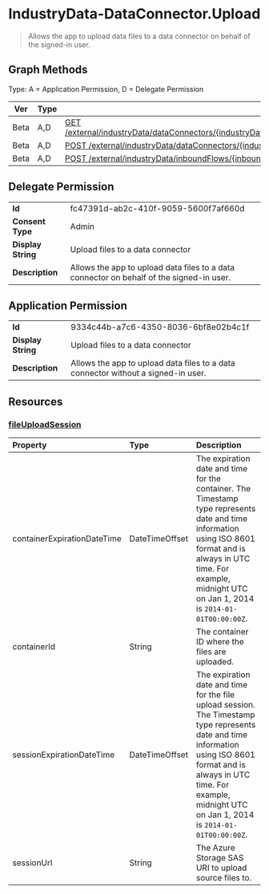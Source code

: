 # IndustryData-DataConnector.Upload

> Allows the app to upload data files to a data connector on behalf of the signed-in user.
## Graph Methods

Type: A = Application Permission, D = Delegate Permission

|Ver|Type|Method|
|-------|----|------|
|Beta|A,D|[GET /external/industryData/dataConnectors/{industryDataConnectorId}/microsoft.graph.industryData.azureDataLakeConnector/getUploadSession](https://docs.microsoft.com/graph/api/industrydata-azuredatalakeconnector-getuploadsession?view=graph-rest-beta&tabs=http)|
|Beta|A,D|[POST /external/industryData/dataConnectors/{industryDataConnectorId}/validate](https://docs.microsoft.com/graph/api/industrydata-industrydataconnector-validate?view=graph-rest-beta&tabs=http)|
|Beta|A,D|[POST /external/industryData/inboundFlows/{inboundFlowId}/dataConnector/validate](https://docs.microsoft.com/graph/api/industrydata-industrydataconnector-validate?view=graph-rest-beta&tabs=http)|
## Delegate Permission
|||
|-|-|
|**Id**|fc47391d-ab2c-410f-9059-5600f7af660d|
|**Consent Type**|Admin|
|**Display String**|Upload files to a data connector|
|**Description**|Allows the app to upload data files to a data connector on behalf of the signed-in user.|
## Application Permission
|||
|-|-|
|**Id**|9334c44b-a7c6-4350-8036-6bf8e02b4c1f|
|**Display String**|Upload files to a data connector|
|**Description**|Allows the app to upload data files to a data connector without a signed-in user.|
## Resources
### [fileUploadSession ](https://docs.microsoft.com/graph/api/resources/industrydata-fileuploadsession?view=graph-rest-1.0&tabs=http)
| Property                    | Type           | Description                                               |
| :-------------------------- | :------------- | :-------------------------------------------------------- |
| containerExpirationDateTime | DateTimeOffset | The expiration date and time for the container. The Timestamp type represents date and time information using ISO 8601 format and is always in UTC time. For example, midnight UTC on Jan 1, 2014 is `2014-01-01T00:00:00Z`.          |
| containerId                 | String         | The container ID where the files are uploaded.            |
| sessionExpirationDateTime   | DateTimeOffset | The expiration date and time for the file upload session. The Timestamp type represents date and time information using ISO 8601 format and is always in UTC time. For example, midnight UTC on Jan 1, 2014 is `2014-01-01T00:00:00Z`. |
| sessionUrl                  | String         | The Azure Storage SAS URI to upload source files to.      |
